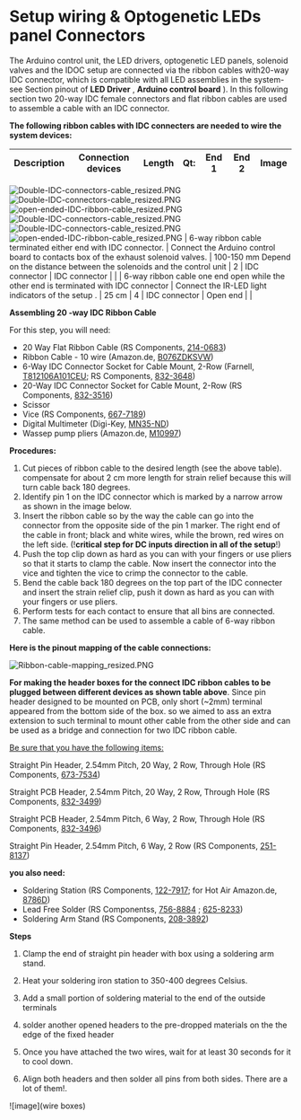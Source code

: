 # **Setup wiring & Optogenetic LEDs panel Connectors**

The Arduino control unit, the LED drivers, optogenetic LED panels, solenoid valves and the IDOC setup  are connected via the ribbon cables with20-way IDC connector, which is compatible with all LED assemblies in the system- see Section pinout of **LED Driver** , **Arduino control board** ).  In this following section two 20-way IDC female connectors and  flat ribbon cables are used to assemble a cable with an IDC connector. 

 

**The following ribbon cables with IDC connecters are needed to wire the system devices:**

| Description                              | Connection  devices                      | Length                                   | Qt:  | End  1                | End  2         | Image                                    |
| ---------------------------------------- | ---------------------------------------- | ---------------------------------------- | ---- | --------------------- | -------------- | ---------------------------------------- |
![Double-IDC-connectors-cable_resized.PNG](assets/Images/Double-IDC-connectors-cable_resized.PNG)
![Double-IDC-connectors-cable_resized.PNG](assets/Images/Double-IDC-connectors-cable_resized.PNG)
![open-ended-IDC-ribbon-cable_resized.PNG](assets/Images/open-ended-IDC-ribbon-cable_resized.PNG)
![Double-IDC-connectors-cable_resized.PNG](assets/Images/Double-IDC-connectors-cable_resized.PNG)
![Double-IDC-connectors-cable_resized.PNG](assets/Images/Double-IDC-connectors-cable_resized.PNG)
![open-ended-IDC-ribbon-cable_resized.PNG](assets/Images/open-ended-IDC-ribbon-cable_resized.PNG)
| 6-way  ribbon cable terminated either  end with IDC connector. | Connect  the Arduino control board to contacts box of the exhaust solenoid valves. | 100-150  mm  Depend  on the distance between the solenoids and the control unit | 2    | IDC  connector        | IDC  connector |                                          |
| 6-way  ribbon cable one end open while the other end is terminated with IDC connector | Connect  the IR-LED light indicators of the setup . | 25 cm                                    | 4    | IDC  connector        | Open  end      |                                          |

 

**Assembling 20 -way IDC Ribbon Cable** 

For this step, you will need:

- 20 Way Flat Ribbon Cable (RS Components, [214-0683](https://benl.rs-online.com/web/p/flat-ribbon-cable/2140683))
- Ribbon Cable - 10 wire  (Amazon.de, [B076ZDKSVW](https://www.amazon.nl/Platte-kabelband-Bestomz-IDC-kabel-regenboog/dp/B076ZDKSVW/))
- 6-Way IDC Connector Socket for Cable Mount, 2-Row (Farnell, [T812106A101CEU](https://be.farnell.com/amphenol/t812106a101ceu/socket-idc-s-relief-2-54mm-6way/dp/2215245); RS Components, [832-3648](https://benl.rs-online.com/web/p/idc-connectors/8323648/))
- 20-Way IDC Connector Socket for Cable Mount, 2-Row (RS Components, [832-3516](https://benl.rs-online.com/web/p/idc-connectors/8323516))
- Scissor
- Vice (RS Components, [667-7189](https://benl.rs-online.com/web/p/products/6677189/))
- Digital Multimeter (Digi-Key, [MN35-ND](https://www.digikey.be/product-detail/en/flir-extech/MN35/MN35-ND/7322804))
- Wassep pump pliers (Amazon.de, [M10997](https://www.amazon.nl/KNIPEX-Krimptang-240-97-22/dp/B004LY28J2/))




**Procedures:**

1. Cut pieces of ribbon cable to the desired length (see the above table). compensate for about 2 cm more length for strain relief because this will turn cable back 180 degrees.
2. Identify pin 1 on the IDC connector which is marked by a narrow arrow as shown in the image below.
3. Insert the ribbon cable so by the way the cable can go into the connector from the opposite side of the pin 1 marker. The right end of the cable in front; black and white wires, while the brown, red wires on the left side. (!**critical step for DC inputs direction in all of the setup**!)
4. Push the top clip down as hard as you can with your fingers or use pliers so that it starts to clamp the cable. Now insert the connector into the vice and tighten the vice to crimp the connector to the cable.
5. Bend the cable back 180 degrees on the top part of the IDC connecter and insert the strain relief clip, push it down as hard as you can with your fingers or use pliers.
6. Perform tests for each contact to ensure that all bins are connected.
7. The same method can be used to assemble a cable of 6-way ribbon cable.




**Here is the pinout mapping of the cable connections:**





![Ribbon-cable-mapping_resized.PNG](assets/Images/Ribbon-cable-mapping_resized.PNG)





**For making the header boxes for the connect IDC ribbon cables to be plugged between different devices as shown table above**. Since pin header designed to be mounted on PCB, only short (~2mm) terminal appeared  from the bottom side of the box. so we aimed to ass an extra extension to such terminal to mount other cable from the other side and can be used as a bridge and connection for two IDC ribbon cable.

<u>Be sure that you have the following items:</u>



Straight Pin Header, 2.54mm Pitch, 20 Way, 2 Row, Through Hole (RS Components, [673-7534](https://benl.rs-online.com/web/p/pcb-headers/6737534/))

Straight PCB Header, 2.54mm Pitch, 20 Way, 2 Row, Through Hole (RS Components, [832-3499](https://benl.rs-online.com/web/p/pcb-headers/8323499/))

Straight PCB Header, 2.54mm Pitch, 6 Way, 2 Row, Through Hole (RS Components, [832-3496](https://benl.rs-online.com/web/p/pcb-headers/8323496/))

Straight Pin Header, 2.54mm Pitch, 6 Way, 2 Row (RS Components, [251-8137](https://benl.rs-online.com/web/p/pcb-headers/2518137))

**you also need:** 

- Soldering Station (RS Components, [122-7917](https://benl.rs-online.com/web/p/soldering-stations/1227917); for Hot Air Amazon.de, [8786D](https://www.amazon.de/-/en/Soldering-Desoldering-Temperature-Adjustable-Conversion/dp/B08C51QRH5/))
- Lead Free Solder (RS Componentss, [756-8884](https://benl.rs-online.com/web/p/solder/7568884) ; [625-8233](https://benl.rs-online.com/web/p/solder/6258233))
- Soldering Arm Stand (RS Components, [208-3892](https://benl.rs-online.com/web/p/soldering-accessories/2083892))




**Steps**

1. Clamp the end of straight pin header with box using a soldering arm stand. 

2. Heat your soldering iron station to 350-400 degrees Celsius.
3. Add a small portion of soldering material to the end of the outside terminals
4. solder another opened headers to the pre-dropped materials on the the edge of the fixed header
5. Once you have attached the two wires, wait for at least 30 seconds for it to cool down. 
6. Align both headers and then solder all pins  from both sides. There are a lot of them!. 



![image](wire boxes)